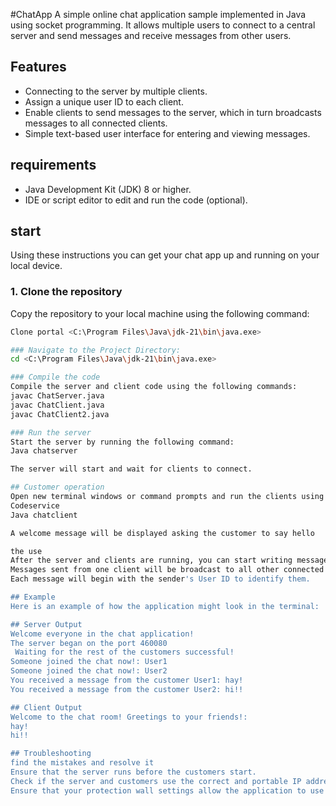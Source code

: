 #ChatApp
A simple online chat application sample implemented in Java using socket programming. It allows multiple users to connect to a central server and send messages and receive messages from other users.

## Features
- Connecting to the server by multiple clients.
- Assign a unique user ID to each client.
- Enable clients to send messages to the server, which in turn broadcasts messages to all connected clients.
- Simple text-based user interface for entering and viewing messages.

## requirements
- Java Development Kit (JDK) 8 or higher.
- IDE or script editor to edit and run the code (optional).

## start
Using these instructions you can get your chat app up and running on your local device.

### 1. Clone the repository
Copy the repository to your local machine using the following command:
``` bash
Clone portal <C:\Program Files\Java\jdk-21\bin\java.exe>

### Navigate to the Project Directory:
cd <C:\Program Files\Java\jdk-21\bin\java.exe>

### Compile the code
Compile the server and client code using the following commands:
javac ChatServer.java
javac ChatClient.java
javac ChatClient2.java

### Run the server
Start the server by running the following command:
Java chatserver

The server will start and wait for clients to connect.

## Customer operation
Open new terminal windows or command prompts and run the clients using the following commands:
Codeservice
Java chatclient

A welcome message will be displayed asking the customer to say hello

the use
After the server and clients are running, you can start writing messages in each client window.
Messages sent from one client will be broadcast to all other connected clients.
Each message will begin with the sender's User ID to identify them.

## Example
Here is an example of how the application might look in the terminal:

## Server Output
Welcome everyone in the chat application!
The server began on the port 460080
 Waiting for the rest of the customers successful!
Someone joined the chat now!: User1
Someone joined the chat now!: User2
You received a message from the customer User1: hay!
You received a message from the customer User2: hi!!

## Client Output
Welcome to the chat room! Greetings to your friends!:
hay!
hi!!

## Troubleshooting
find the mistakes and resolve it
Ensure that the server runs before the customers start.
Check if the server and customers use the correct and portable IP address.
Ensure that your protection wall settings allow the application to use the specific port.
